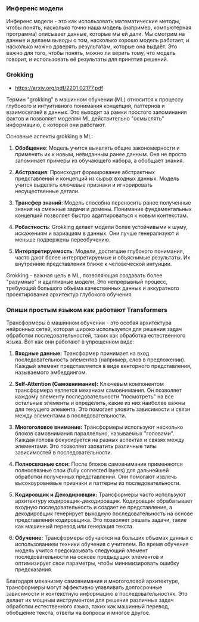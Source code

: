 ### Инференс модели

Инференс модели - это как использовать математические методы, чтобы понять, насколько точно наша модель (например, компьютерная программа) описывает данные, которые мы ей дали. Мы смотрим на данные и делаем выводы о том, насколько хорошо модель работает, и насколько можно доверять результатам, которые она выдаёт. Это важно для того, чтобы понять, можно ли верить тому, что модель говорит, и использовать её результаты для принятия решений.

### Grokking

- https://arxiv.org/pdf/2201.02177.pdf

Термин "grokking" в машинном обучении (ML) относится к процессу глубокого и интуитивного понимания концепций, паттернов и взаимосвязей в данных. Это выходит за рамки простого запоминания фактов и позволяет моделям ML действительно "осмыслять" информацию, с которой они работают.

Основные аспекты grokking в ML:

1. **Обобщение**: Модель учится выявлять общие закономерности и применять их к новым, невиданным ранее данным. Она не просто запоминает примеры из обучающего набора, а обобщает знания.

2. **Абстракция**: Происходит формирование абстрактных представлений и концепций из сырых входных данных. Модель учится выделять ключевые признаки и игнорировать несущественные детали.

3. **Трансфер знаний**: Модель способна переносить ранее полученные знания на смежные задачи и домены. Понимание фундаментальных концепций позволяет быстро адаптироваться к новым контекстам. 

4. **Робастность**: Grokking делает модели более устойчивыми к шуму, искажениям и вариациям в данных. Они лучше генерализуют и меньше подвержены переобучению.

5. **Интерпретируемость**: Модели, достигшие глубокого понимания, часто дают более интерпретируемые и объяснимые результаты. Их внутренние представления ближе к человеческой интуиции.

Grokking - важная цель в ML, позволяющая создавать более "разумные" и адаптивные модели. Это непрерывный процесс, требующий большого объёма качественных данных и аккуратного проектирования архитектур глубокого обучения.

### Опиши простым языком как работают Transformers

Трансформеры в машинном обучении - это особая архитектура нейронных сетей, которая широко используется для решения задач обработки последовательностей, таких как обработка естественного языка. Вот как они работают в упрощенном виде:

1. **Входные данные:** Трансформер принимает на вход последовательность элементов (например, слов в предложении). Каждый элемент представляется в виде векторного представления, называемого эмбеддингом.

2. **Self-Attention (Самовнимание):** Ключевым компонентом трансформера является механизм самовнимания. Он позволяет каждому элементу последовательности "посмотреть" на все остальные элементы и определить, какие из них наиболее важны для текущего элемента. Это помогает уловить зависимости и связи между элементами в последовательности.

3. **Многоголовое внимание:** Трансформеры используют несколько блоков самовнимания параллельно, называемых "головами". Каждая голова фокусируется на разных аспектах и связях между элементами. Это позволяет захватить различные типы зависимостей в последовательности.

4. **Полносвязные слои:** После блоков самовнимания применяются полносвязные слои (fully connected layers) для дальнейшей обработки полученных представлений. Они помогают извлечь высокоуровневые признаки и паттерны из последовательности.

5. **Кодировщик и Декодировщик:** Трансформеры часто используют архитектуру кодировщик-декодировщик. Кодировщик обрабатывает входную последовательность и создает ее представление, а декодировщик генерирует выходную последовательность на основе представления кодировщика. Это позволяет решать задачи, такие как машинный перевод или генерация текста.

6. **Обучение:** Трансформеры обучаются на больших объемах данных с использованием техники обучения с учителем. Во время обучения модель учится предсказывать следующий элемент последовательности на основе предыдущих элементов и оптимизирует свои параметры, чтобы минимизировать ошибку предсказания.

Благодаря механизму самовнимания и многоголовой архитектуре, трансформеры могут эффективно улавливать долгосрочные зависимости и контекстную информацию в последовательностях. Это делает их мощным инструментом для решения различных задач обработки естественного языка, таких как машинный перевод, обобщение текста, ответы на вопросы и многое другое.
